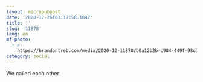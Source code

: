 ```yaml
---
layout: micropubpost
date: '2020-12-26T03:17:58.184Z'
title: ''
slug: '11878'
lang: en
mf-photo:
  - >-
    https://brandontreb.com/media/2020-12-11878/b0a12b2b-c984-449f-98d3-d175727a3b09.jpeg
category: social
---
```

We called each other 
